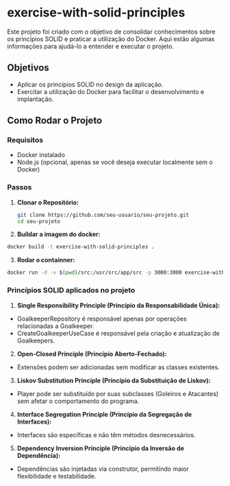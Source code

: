 # exercise-with-solid-principles

Este projeto foi criado com o objetivo de consolidar conhecimentos sobre os princípios SOLID e praticar a utilização do Docker. Aqui estão algumas informações para ajudá-lo a entender e executar o projeto.

## Objetivos

- Aplicar os princípios SOLID no design da aplicação.
- Exercitar a utilização do Docker para facilitar o desenvolvimento e implantação.

## Como Rodar o Projeto

### Requisitos

- Docker instalado
- Node.js (opcional, apenas se você deseja executar localmente sem o Docker)

### Passos

1. **Clonar o Repositório:**

   ```bash
   git clone https://github.com/seu-usuario/seu-projeto.git
   cd seu-projeto
   ```

2.  **Buildar a imagem do docker:**
   ```bash
   docker build -t exercise-with-solid-principles .
   ```

3.  **Rodar o containner:**
   ```bash
   docker run -d -v $(pwd)/src:/usr/src/app/src -p 3000:3000 exercise-with-solid-principles
   ```

### Princípios SOLID aplicados no projeto

1. **Single Responsibility Principle (Princípio da Responsabilidade Única):**
  - GoalkeeperRepository é responsável apenas por operações relacionadas a Goalkeeper.
  - CreateGoalkeeperUseCase é responsável pela criação e atualização de Goalkeepers.
2. **Open-Closed Principle (Princípio Aberto-Fechado):**
  - Extensões podem ser adicionadas sem modificar as classes existentes.
3. **Liskov Substitution Principle (Princípio da Substituição de Liskov):**
  - Player pode ser substituído por suas subclasses (Goleiros e Atacantes) sem afetar o comportamento do programa.
4. **Interface Segregation Principle (Princípio da Segregação de Interfaces):**
  - Interfaces são específicas e não têm métodos desnecessários.
5. **Dependency Inversion Principle (Princípio da Inversão de Dependência):**
  - Dependências são injetadas via construtor, permitindo maior flexibilidade e testabilidade.
